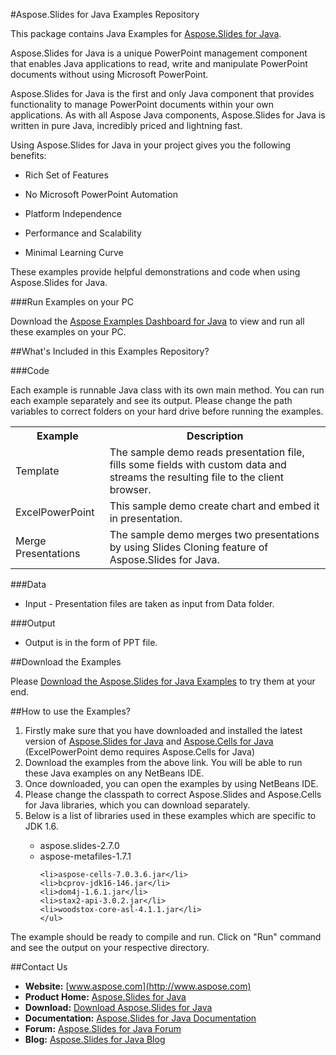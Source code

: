#Aspose.Slides for Java Examples Repository

This package contains Java Examples for [Aspose.Slides for Java](http://www.aspose.com/categories/java-components/aspose.slides-for-java/default.aspx).

Aspose.Slides for Java is a unique PowerPoint management component that enables Java applications to read, write and manipulate PowerPoint documents without using Microsoft PowerPoint.

Aspose.Slides for Java is the first and only Java component that provides functionality to manage PowerPoint documents within your own applications. As with all Aspose Java components, Aspose.Slides for Java is written in pure Java, incredibly priced and lightning fast.

Using Aspose.Slides for Java in your project gives you the following benefits:

+ Rich Set of Features

+ No Microsoft PowerPoint Automation

+ Platform Independence

+ Performance and Scalability

+ Minimal Learning Curve

These examples provide helpful demonstrations and code when using Aspose.Slides for Java.

###Run Examples on your PC

Download the [Aspose Examples Dashboard for Java](http://www.aspose.com/community/files/72/java-components/aspose.total-for-java/category1426.aspx) to view and run all these examples on your PC.

##What's Included in this Examples Repository?

###Code

Each example is runnable Java class with its own main method. You can run each example separately and see its output. Please change the path variables to correct folders on your hard drive before running the examples.

<table>
  <tr><th>Example<th>Description</th></tr>
  <tr><td>Template</td><td>The sample demo reads presentation file, fills some fields with custom data and streams the resulting file to the client browser.</td></tr>
  <tr><td>ExcelPowerPoint</td><td>This sample demo create chart and embed it in presentation.</td></tr>
  <tr><td>Merge Presentations</td><td>The sample demo merges two presentations by using Slides Cloning feature of Aspose.Slides for Java.</td></tr>
</table>

###Data

+ Input - Presentation files are taken as input from Data folder.

###Output

+ Output is in the form of PPT file.


##Download the Examples

Please [Download the Aspose.Slides for Java Examples](https://github.com/asposeslides/Aspose_Slides_Java/downloads) to try them at your end.

##How to use the Examples?
<ol>
<li>Firstly make sure that you have downloaded and installed the latest version of <a href="http://www.aspose.com/community/files/72/java-components/aspose.slides-for-java/category1372.aspx">Aspose.Slides for Java</a>
and <a href="http://www.aspose.com/community/files/72/java-components/aspose.cells-for-java/default.aspx">Aspose.Cells for Java</a> (ExcelPowerPoint demo requires Aspose.Cells for Java)</li>
<li>Download the examples from the above link. You will be able to run these Java examples on any NetBeans IDE.</li>
<li>Once downloaded, you can open the examples by using NetBeans IDE.</li>
<li>Please change the classpath to correct Aspose.Slides and Aspose.Cells for Java libraries, which you can download separately.</li>
<li>Below is a list of libraries used in these examples which are specific to JDK 1.6.</li>
<ul>
    <li>aspose.slides-2.7.0</li>
    <li>aspose-metafiles-1.7.1</li>
    
    <li>aspose-cells-7.0.3.6.jar</li>
    <li>bcprov-jdk16-146.jar</li>
    <li>dom4j-1.6.1.jar</li>
    <li>stax2-api-3.0.2.jar</li>
    <li>woodstox-core-asl-4.1.1.jar</li>
    </ul>
</ol>

The example should be ready to compile and run. Click on "Run" command and see the output on your respective directory. 

##Contact Us

+ **Website:** [www.aspose.com](http://www.aspose.com)
+ **Product Home:** [Aspose.Slides for Java](http://www.aspose.com/categories/java-components/aspose.slides-for-java/default.aspx)
+ **Download:** [Download Aspose.Slides for Java](http://www.aspose.com/community/files/72/java-components/aspose.slides-for-java/category1372.aspx)
+ **Documentation:** [Aspose.Slides for Java Documentation](http://www.aspose.com/documentation/java-components/aspose.slides-for-java/index.html)
+ **Forum:** [Aspose.Slides for Java Forum](http://www.aspose.com/community/forums/aspose.slides-product-family/109/showforum.aspx)
+ **Blog:** [Aspose.Slides for Java Blog](http://www.aspose.com/blogs/aspose-products/aspose-slides-product-family.html)
